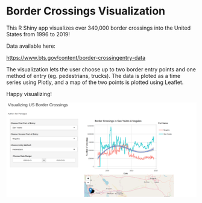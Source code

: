 # Border Crossings Visualization

This R Shiny app visualizes over 340,000 border crossings into the United States from 1996 to 2019!

Data available here:

https://www.bts.gov/content/border-crossingentry-data

The visualization lets the user choose up to two border entry points and one method of entry (eg. pedestrians, trucks). The data is ploted as a time series using Plotly, and a map of the two points is plotted using Leaflet.

Happy visualizing!

![alt text](https://github.com/ilsep93/Border-Crossings-Vis/blob/master/BorderCrossingViz.png)

